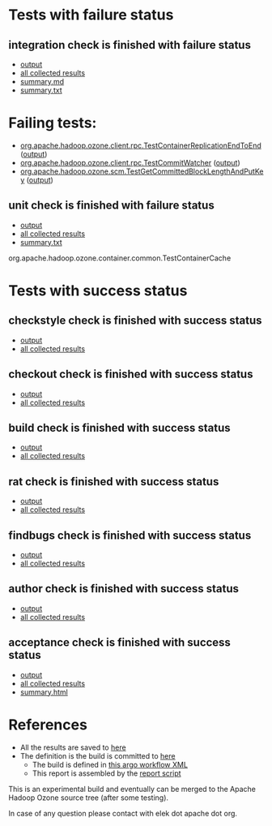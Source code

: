 # Tests with failure status

## integration check is finished with failure status

   * [output](https://raw.githubusercontent.com/elek/ozone-ci/master/pr/pr-hdds-2032-8lzfw/integration/output.log)
   * [all collected results](https://github.com/elek/ozone-ci/tree/master/pr/pr-hdds-2032-8lzfw/integration)
   * [summary.md](https://github.com/elek/ozone-ci/tree/master/pr/pr-hdds-2032-8lzfw/integration/summary.md)
   * [summary.txt](https://github.com/elek/ozone-ci/tree/master/pr/pr-hdds-2032-8lzfw/integration/summary.txt)

# Failing tests: 

 * [org.apache.hadoop.ozone.client.rpc.TestContainerReplicationEndToEnd](hadoop-ozone/integration-test/org.apache.hadoop.ozone.client.rpc.TestContainerReplicationEndToEnd.txt) ([output](hadoop-ozone/integration-test/org.apache.hadoop.ozone.client.rpc.TestContainerReplicationEndToEnd-output.txt/))
 * [org.apache.hadoop.ozone.client.rpc.TestCommitWatcher](hadoop-ozone/integration-test/org.apache.hadoop.ozone.client.rpc.TestCommitWatcher.txt) ([output](hadoop-ozone/integration-test/org.apache.hadoop.ozone.client.rpc.TestCommitWatcher-output.txt/))
 * [org.apache.hadoop.ozone.scm.TestGetCommittedBlockLengthAndPutKey](hadoop-ozone/integration-test/org.apache.hadoop.ozone.scm.TestGetCommittedBlockLengthAndPutKey.txt) ([output](hadoop-ozone/integration-test/org.apache.hadoop.ozone.scm.TestGetCommittedBlockLengthAndPutKey-output.txt/))

## unit check is finished with failure status

   * [output](https://raw.githubusercontent.com/elek/ozone-ci/master/pr/pr-hdds-2032-8lzfw/unit/output.log)
   * [all collected results](https://github.com/elek/ozone-ci/tree/master/pr/pr-hdds-2032-8lzfw/unit)
   * [summary.txt](https://github.com/elek/ozone-ci/tree/master/pr/pr-hdds-2032-8lzfw/unit/summary.txt)

org.apache.hadoop.ozone.container.common.TestContainerCache


# Tests with success status

## checkstyle check is finished with success status

   * [output](https://raw.githubusercontent.com/elek/ozone-ci/master/pr/pr-hdds-2032-8lzfw/checkstyle/output.log)
   * [all collected results](https://github.com/elek/ozone-ci/tree/master/pr/pr-hdds-2032-8lzfw/checkstyle)


## checkout check is finished with success status

   * [output](https://raw.githubusercontent.com/elek/ozone-ci/master/pr/pr-hdds-2032-8lzfw/checkout/output.log)
   * [all collected results](https://github.com/elek/ozone-ci/tree/master/pr/pr-hdds-2032-8lzfw/checkout)


## build check is finished with success status

   * [output](https://raw.githubusercontent.com/elek/ozone-ci/master/pr/pr-hdds-2032-8lzfw/build/output.log)
   * [all collected results](https://github.com/elek/ozone-ci/tree/master/pr/pr-hdds-2032-8lzfw/build)


## rat check is finished with success status

   * [output](https://raw.githubusercontent.com/elek/ozone-ci/master/pr/pr-hdds-2032-8lzfw/rat/output.log)
   * [all collected results](https://github.com/elek/ozone-ci/tree/master/pr/pr-hdds-2032-8lzfw/rat)


## findbugs check is finished with success status

   * [output](https://raw.githubusercontent.com/elek/ozone-ci/master/pr/pr-hdds-2032-8lzfw/findbugs/output.log)
   * [all collected results](https://github.com/elek/ozone-ci/tree/master/pr/pr-hdds-2032-8lzfw/findbugs)


## author check is finished with success status

   * [output](https://raw.githubusercontent.com/elek/ozone-ci/master/pr/pr-hdds-2032-8lzfw/author/output.log)
   * [all collected results](https://github.com/elek/ozone-ci/tree/master/pr/pr-hdds-2032-8lzfw/author)


## acceptance check is finished with success status

   * [output](https://raw.githubusercontent.com/elek/ozone-ci/master/pr/pr-hdds-2032-8lzfw/acceptance/output.log)
   * [all collected results](https://github.com/elek/ozone-ci/tree/master/pr/pr-hdds-2032-8lzfw/acceptance)
   * [summary.html](https://elek.github.io/ozone-ci/pr/pr-hdds-2032-8lzfw/acceptance/summary.html)




# References

 * All the results are saved to [here](https://github.com/elek/ozone-ci/tree/master/pr/pr-hdds-2032-8lzfw/)
 * The definition is the build is committed to [here](https://github.com/elek/argo-ozone)
    * The build is defined in [this argo workflow XML](https://github.com/elek/argo-ozone/blob/master/ozone-build.yaml)
    * This report is assembled by the [report script](https://github.com/elek/argo-ozone/blob/master/scripts/report.sh)

This is an experimental build and eventually can be merged to the Apache Hadoop Ozone source tree (after some testing).

In case of any question please contact with elek dot apache dot org.
